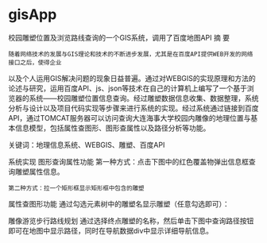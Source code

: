 # gisApp
校园雕塑位置及浏览路线查询的一个GIS系统，调用了百度地图API
摘 要
    
    随着网络技术的发展与GIS理论和技术的不断进步发展，尤其是在百度API提供WEB开发的网络接口之后，使得企业
以及个人运用GIS解决问题的现象日益普遍。通过对WEBGIS的实现原理和方法的论述与研究，运用百度API、js、json等技术在自己的计算机上编写了一个基于浏览器的系统——校园雕塑位置信息查询。经过雕塑数据信息收集、数据整理，系统分析与设计以及项目代码实现等步骤来进行系统的实现。经过系统通过链接到百度API，通过TOMCAT服务器可以访问查询大连海事大学校园内雕像的地理位置与基本信息模型，包括属性查图形、图形查属性以及路径分析等功能。

关键词：地理信息系统、WEBGIS、雕塑、百度API

系统实现
  图形查询属性功能
    第一种方式：点击下图中的红色覆盖物弹出信息框查询雕塑属性信息。
 
    第二种方式：拉一个矩形框显示矩形框中包含的雕塑
 
  属性查图形功能
	  通过勾选元素树中的雕塑名显示雕塑（任意勾选即可）：
 
  雕像游览步行路线规划
    通过选择终点雕塑的名称，然后单击下图中查询路径按钮即可在地图中显示路径，同时在导航数据div中显示详细导航信息。
 
